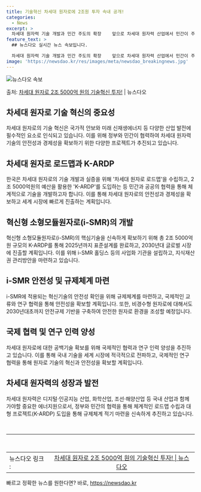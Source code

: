 ```yaml
---
title: 기술혁신 차세대 원자로에 2조원 투자 속내 공개!
categories:
  - News
excerpt: >
  차세대 원자력 기술 개발과 민간 주도의 확장    앞으로 차세대 원자력 산업에서 민간이 주도적으로 독자 원자…
feature_text: >
  ## 뉴스다오 실시간 뉴스 속보입니다.

  차세대 원자력 기술 개발과 민간 주도의 확장    앞으로 차세대 원자력 산업에서 민간이 주도적으로 독자 원자…
image: 'https://newsdao.kr/res/images/meta/newsdao_breakingnews.jpg'
---
```


![뉴스다오 속보](https://newsdao.kr/res/images/meta/newsdao_breakingnews.jpg)

<p>출처: <a href="https://newsdao.kr/4093" rel="dofollow">차세대 원자로 2조 5000억 원의 기술혁신 투자!</a> | 뉴스다오</p>

<h2 data-ke-size="size26">차세대 원자로 기술 혁신의 중요성</h2>
<p data-ke-size="size16">차세대 원자로의 기술 혁신은 국가적 안보와 미래 신재생에너지 등 다양한 산업 발전에 필수적인 요소로 인식되고 있습니다. 이를 위해 정부와 민간이 협력하여 차세대 원자력 기술의 안전성과 경제성을 확보하기 위한 다양한 프로젝트가 추진되고 있습니다.</p>

<h2 data-ke-size="size26">차세대 원자로 로드맵과 K-ARDP</h2>
<p data-ke-size="size16">한국은 차세대 원자로의 기술 개발과 실증을 위해 '차세대 원자로 로드맵'을 수립하고, 2조 5000억원의 예산을 활용한 'K-ARDP'를 도입하는 등 민간과 공공의 협력을 통해 체계적으로 기술을 개발하고자 합니다. 이를 통해 차세대 원자로의 안전성과 경제성을 확보하고 세계 시장에 빠르게 진출하는 계획입니다.</p>

<h2 data-ke-size="size26">혁신형 소형모듈원자로(i-SMR)의 개발</h2>
<p data-ke-size="size16">혁신형 소형모듈원자로(i-SMR)의 핵심기술을 신속하게 확보하기 위해 총 2조 5000억원 규모의 K-ARDP를 통해 2025년까지 표준설계를 완료하고, 2030년대 글로벌 시장에 진출할 계획입니다. 이를 위해 i-SMR 홀딩스 등의 사업화 기관을 설립하고, 지식재산권 관리방안을 마련하고 있습니다.</p>

<h2 data-ke-size="size26">i-SMR 안전성 및 규제체계 마련</h2>
<p data-ke-size="size16">i-SMR에 적용되는 혁신기술의 안전성 확인을 위해 규제체계를 마련하고, 국제적인 교류와 연구 협력을 통해 안전성을 확보할 계획입니다. 또한, 비경수형 원자로에 대해서도 2030년대초까지 안전규제 기반을 구축하여 안전한 원자로 환경을 조성할 예정입니다.</p>

<h2 data-ke-size="size26">국제 협력 및 연구 인력 양성</h2>
<p data-ke-size="size16">차세대 원자로에 대한 공백기술 확보를 위해 국제적인 협력과 연구 인력 양성을 추진하고 있습니다. 이를 통해 국내 기술을 세계 시장에 적극적으로 전파하고, 국제적인 연구 협력을 통해 원자로 기술의 혁신과 안전성을 확보할 계획입니다.</p>

<h2 data-ke-size="size26">차세대 원자력의 성장과 발전</h2>
<p data-ke-size="size16">차세대 원자력은 디지털·인공지능 산업, 화학산업, 조선·해양산업 등 국내 산업과 함께 가야할 중요한 에너지원으로서, 정부와 민간의 협력을 통해 체계적인 로드맵 수립과 대형 프로젝트(K-ARDP) 도입을 통해 규제체계 적기 마련을 신속하게 추진하고 있습니다.</p>

<p data-ke-size="size16">&nbsp;</p>

<hr>

<p data-ke-size="size16">&nbsp;</p>

<table>
<tbody>
<tr>
<td>뉴스다오 링크 :</td>
<td style="text-align: center; height: 17px;"><a href="https://newsdao.kr/4093" target="_blank">차세대 원자로 2조 5000억 원의 기술혁신 투자! | 뉴스다오</a></td>
</tr>
</tbody>
</table> 

빠르고 정확한 뉴스를 원한다면? 바로, <a href="https://newsdao.kr" rel="dofollow">https://newsdao.kr</a>


